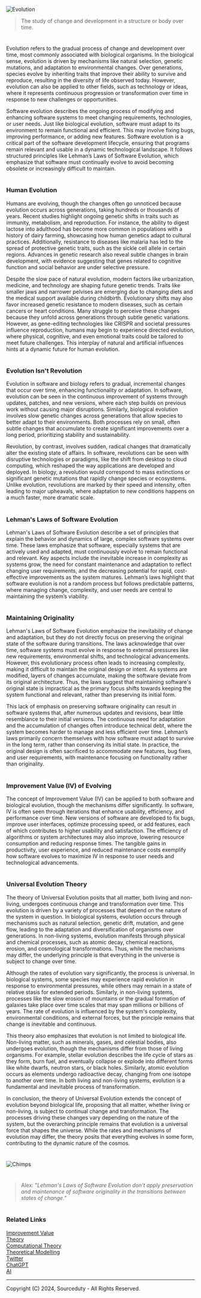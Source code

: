 ![Evolution](https://github.com/user-attachments/assets/7df678bc-fba9-45e2-8714-03a43f79ec1b)

> The study of change and development in a structure or body over time.

#

Evolution refers to the gradual process of change and development over time, most commonly associated with biological organisms. In the biological sense, evolution is driven by mechanisms like natural selection, genetic mutations, and adaptation to environmental changes. Over generations, species evolve by inheriting traits that improve their ability to survive and reproduce, resulting in the diversity of life observed today. However, evolution can also be applied to other fields, such as technology or ideas, where it represents continuous progression or transformation over time in response to new challenges or opportunities.

Software evolution describes the ongoing process of modifying and enhancing software systems to meet changing requirements, technologies, or user needs. Just like biological evolution, software must adapt to its environment to remain functional and efficient. This may involve fixing bugs, improving performance, or adding new features. Software evolution is a critical part of the software development lifecycle, ensuring that programs remain relevant and usable in a dynamic technological landscape. It follows structured principles like Lehman’s Laws of Software Evolution, which emphasize that software must continually evolve to avoid becoming obsolete or increasingly difficult to maintain.

#
### Human Evolution

Humans are evolving, though the changes often go unnoticed because evolution occurs across generations, taking hundreds or thousands of years. Recent studies highlight ongoing genetic shifts in traits such as immunity, metabolism, and reproduction. For instance, the ability to digest lactose into adulthood has become more common in populations with a history of dairy farming, showcasing how human genetics adapt to cultural practices. Additionally, resistance to diseases like malaria has led to the spread of protective genetic traits, such as the sickle cell allele in certain regions. Advances in genetic research also reveal subtle changes in brain development, with evidence suggesting that genes related to cognitive function and social behavior are under selective pressure.

Despite the slow pace of natural evolution, modern factors like urbanization, medicine, and technology are shaping future genetic trends. Traits like smaller jaws and narrower pelvises are emerging due to changing diets and the medical support available during childbirth. Evolutionary shifts may also favor increased genetic resistance to modern diseases, such as certain cancers or heart conditions. Many struggle to perceive these changes because they unfold across generations through subtle genetic variations. However, as gene-editing technologies like CRISPR and societal pressures influence reproduction, humans may begin to experience directed evolution, where physical, cognitive, and even emotional traits could be tailored to meet future challenges. This interplay of natural and artificial influences hints at a dynamic future for human evolution.

#
### Evolution Isn't Revolution

Evolution in software and biology refers to gradual, incremental changes that occur over time, enhancing functionality or adaptation. In software, evolution can be seen in the continuous improvement of systems through updates, patches, and new versions, where each step builds on previous work without causing major disruptions. Similarly, biological evolution involves slow genetic changes across generations that allow species to better adapt to their environments. Both processes rely on small, often subtle changes that accumulate to create significant improvements over a long period, prioritizing stability and sustainability.

Revolution, by contrast, involves sudden, radical changes that dramatically alter the existing state of affairs. In software, revolutions can be seen with disruptive technologies or paradigms, like the shift from desktop to cloud computing, which reshaped the way applications are developed and deployed. In biology, a revolution would correspond to mass extinctions or significant genetic mutations that rapidly change species or ecosystems. Unlike evolution, revolutions are marked by their speed and intensity, often leading to major upheavals, where adaptation to new conditions happens on a much faster, more dramatic scale.

#
### Lehman's Laws of Software Evolution

Lehman's Laws of Software Evolution describe a set of principles that explain the behavior and dynamics of large, complex software systems over time. These laws emphasize that software, especially systems that are actively used and adapted, must continuously evolve to remain functional and relevant. Key aspects include the inevitable increase in complexity as systems grow, the need for constant maintenance and adaptation to reflect changing user requirements, and the decreasing potential for rapid, cost-effective improvements as the system matures. Lehman’s laws highlight that software evolution is not a random process but follows predictable patterns, where managing change, complexity, and user needs are central to maintaining the system’s viability.

#
### Maintaining Originality

Lehman's Laws of Software Evolution emphasize the inevitability of change and adaptation, but they do not directly focus on preserving the original state of the software during transitions. The laws acknowledge that over time, software systems must evolve in response to external pressures like new requirements, environmental shifts, and technological advancements. However, this evolutionary process often leads to increasing complexity, making it difficult to maintain the original design or intent. As systems are modified, layers of changes accumulate, making the software deviate from its original architecture. Thus, the laws suggest that maintaining software's original state is impractical as the primary focus shifts towards keeping the system functional and relevant, rather than preserving its initial form.

This lack of emphasis on preserving software originality can result in software systems that, after numerous updates and revisions, bear little resemblance to their initial versions. The continuous need for adaptation and the accumulation of changes often introduce technical debt, where the system becomes harder to manage and less efficient over time. Lehman’s laws primarily concern themselves with how software must adapt to survive in the long term, rather than conserving its initial state. In practice, the original design is often sacrificed to accommodate new features, bug fixes, and user requirements, with maintenance focusing on functionality rather than originality.

#
### Improvement Value (IV) of Evolving

The concept of Improvement Value (IV) can be applied to both software and biological evolution, though the mechanisms differ significantly. In software, IV is often seen through iterations that enhance usability, efficiency, and performance over time. New versions of software are developed to fix bugs, improve user interfaces, optimize processing speed, or add features, each of which contributes to higher usability and satisfaction. The efficiency of algorithms or system architectures may also improve, lowering resource consumption and reducing response times. The tangible gains in productivity, user experience, and reduced maintenance costs exemplify how software evolves to maximize IV in response to user needs and technological advancements.

#
### Universal Evolution Theory

The theory of Universal Evolution posits that all matter, both living and non-living, undergoes continuous change and transformation over time. This evolution is driven by a variety of processes that depend on the nature of the system in question. In biological systems, evolution occurs through mechanisms such as natural selection, genetic drift, mutation, and gene flow, leading to the adaptation and diversification of organisms over generations. In non-living systems, evolution manifests through physical and chemical processes, such as atomic decay, chemical reactions, erosion, and cosmological transformations. Thus, while the mechanisms may differ, the underlying principle is that everything in the universe is subject to change over time.

Although the rates of evolution vary significantly, the process is universal. In biological systems, some species may experience rapid evolution in response to environmental pressures, while others may remain in a state of relative stasis for extended periods. Similarly, in non-living systems, processes like the slow erosion of mountains or the gradual formation of galaxies take place over time scales that may span millions or billions of years. The rate of evolution is influenced by the system's complexity, environmental conditions, and external forces, but the principle remains that change is inevitable and continuous.

This theory also emphasizes that evolution is not limited to biological life. Non-living matter, such as minerals, gases, and celestial bodies, also undergoes evolution, though the mechanisms differ from those of living organisms. For example, stellar evolution describes the life cycle of stars as they form, burn fuel, and eventually collapse or explode into different forms like white dwarfs, neutron stars, or black holes. Similarly, atomic evolution occurs as elements undergo radioactive decay, changing from one isotope to another over time. In both living and non-living systems, evolution is a fundamental and inevitable process of transformation.

In conclusion, the theory of Universal Evolution extends the concept of evolution beyond biological life, proposing that all matter, whether living or non-living, is subject to continual change and transformation. The processes driving these changes vary depending on the nature of the system, but the overarching principle remains that evolution is a universal force that shapes the universe. While the rates and mechanisms of evolution may differ, the theory posits that everything evolves in some form, contributing to the dynamic nature of the cosmos.

#
![Chimps](https://github.com/user-attachments/assets/1d56320b-4f57-4da7-ac01-ecd3a580028f)

#

> Alex: "*Lehman's Laws of Software Evolution don't apply preservation and maintenance of software originality in the transitions between states of change.*"

#
### Related Links

[Improvement Value](https://github.com/sourceduty/Improvement_Value)
<br>
[Theory](https://github.com/sourceduty/Theory)
<br>
[Computational Theory](https://github.com/sourceduty/Computational_Theory)
<br>
[Theoretical Modelling](https://github.com/sourceduty/Theoretical_Modelling)
<br>
[Twitter](https://github.com/sourceduty/Twitter)
<br>
[ChatGPT](https://github.com/sourceduty/ChatGPT)
<br>
[AI](https://github.com/sourceduty/AI)

***
Copyright (C) 2024, Sourceduty - All Rights Reserved.
